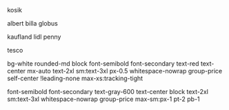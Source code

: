 kosik

albert
billa
globus

kaufland
lidl
penny


tesco





bg-white rounded-md block font-semibold font-secondary text-red text-center mx-auto text-2xl sm:text-3xl px-0.5 whitespace-nowrap group-price self-center !leading-none max-xs:tracking-tight


font-semibold font-secondary text-gray-600 text-center block text-2xl sm:text-3xl whitespace-nowrap group-price max-sm:px-1 pt-2 pb-1